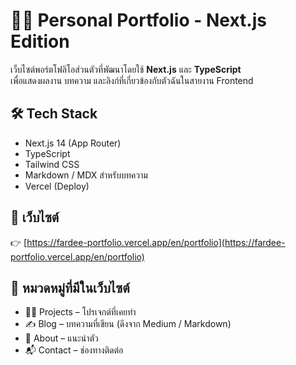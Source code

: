 # 🧑‍💻 Personal Portfolio - Next.js Edition

เว็บไซต์พอร์ตโฟลิโอส่วนตัวที่พัฒนาโดยใช้ **Next.js** และ **TypeScript**  
เพื่อแสดงผลงาน บทความ และลิงก์ที่เกี่ยวข้องกับตัวฉันในสายงาน Frontend

## 🛠 Tech Stack

- Next.js 14 (App Router)
- TypeScript
- Tailwind CSS
- Markdown / MDX สำหรับบทความ
- Vercel (Deploy)

## 🔗 เว็บไซต์

👉 [https://fardee-portfolio.vercel.app/en/portfolio](https://fardee-portfolio.vercel.app/en/portfolio)

## 📁 หมวดหมู่ที่มีในเว็บไซต์

- 🧑‍💻 Projects – โปรเจกต์ที่เคยทำ
- ✍️ Blog – บทความที่เขียน (ดึงจาก Medium / Markdown)
- 👋 About – แนะนำตัว
- 📬 Contact – ช่องทางติดต่อ
